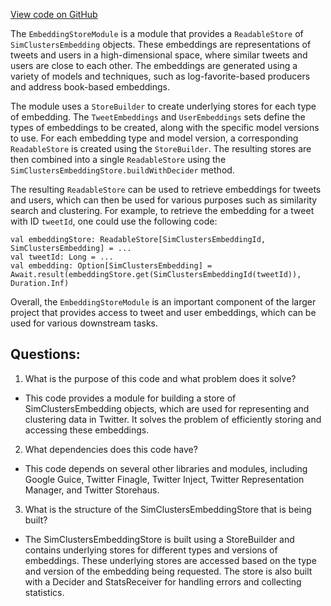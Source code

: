 [View code on GitHub](https://github.com/misbahsy/the-algorithm/simclusters-ann/server/src/main/scala/com/twitter/simclustersann/modules/EmbeddingStoreModule.scala)

The `EmbeddingStoreModule` is a module that provides a `ReadableStore` of `SimClustersEmbedding` objects. These embeddings are representations of tweets and users in a high-dimensional space, where similar tweets and users are close to each other. The embeddings are generated using a variety of models and techniques, such as log-favorite-based producers and address book-based embeddings.

The module uses a `StoreBuilder` to create underlying stores for each type of embedding. The `TweetEmbeddings` and `UserEmbeddings` sets define the types of embeddings to be created, along with the specific model versions to use. For each embedding type and model version, a corresponding `ReadableStore` is created using the `StoreBuilder`. The resulting stores are then combined into a single `ReadableStore` using the `SimClustersEmbeddingStore.buildWithDecider` method.

The resulting `ReadableStore` can be used to retrieve embeddings for tweets and users, which can then be used for various purposes such as similarity search and clustering. For example, to retrieve the embedding for a tweet with ID `tweetId`, one could use the following code:

```
val embeddingStore: ReadableStore[SimClustersEmbeddingId, SimClustersEmbedding] = ...
val tweetId: Long = ...
val embedding: Option[SimClustersEmbedding] = Await.result(embeddingStore.get(SimClustersEmbeddingId(tweetId)), Duration.Inf)
```

Overall, the `EmbeddingStoreModule` is an important component of the larger project that provides access to tweet and user embeddings, which can be used for various downstream tasks.
## Questions: 
 1. What is the purpose of this code and what problem does it solve? 
- This code provides a module for building a store of SimClustersEmbedding objects, which are used for representing and clustering data in Twitter. It solves the problem of efficiently storing and accessing these embeddings.

2. What dependencies does this code have? 
- This code depends on several other libraries and modules, including Google Guice, Twitter Finagle, Twitter Inject, Twitter Representation Manager, and Twitter Storehaus.

3. What is the structure of the SimClustersEmbeddingStore that is being built? 
- The SimClustersEmbeddingStore is built using a StoreBuilder and contains underlying stores for different types and versions of embeddings. These underlying stores are accessed based on the type and version of the embedding being requested. The store is also built with a Decider and StatsReceiver for handling errors and collecting statistics.
